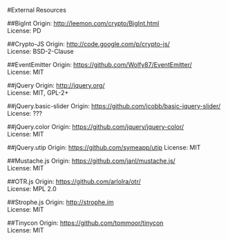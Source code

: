 #External Resources

##BigInt
Origin: http://leemon.com/crypto/BigInt.html  
License: PD  

##Crypto-JS
Origin: http://code.google.com/p/crypto-js/  
License: BSD-2-Clause  

##EventEmitter
Origin: https://github.com/Wolfy87/EventEmitter/  
License: MIT  

##jQuery
Origin: http://jquery.org/  
License: MIT, GPL-2+  

##jQuery.basic-slider
Origin: https://github.com/jcobb/basic-jquery-slider/
License: ???  

##jQuery.color
Origin: https://github.com/jquery/jquery-color/  
License: MIT  

##jQuery.utip
Origin: https://github.com/symeapp/utip
License: MIT  

##Mustache.js
Origin: https://github.com/janl/mustache.js/  
License: MIT  

##OTR.js
Origin: https://github.com/arlolra/otr/  
License: MPL 2.0  

##Strophe.js
Origin: http://strophe.im  
License: MIT  

##Tinycon
Origin: https://github.com/tommoor/tinycon  
License: MIT  

